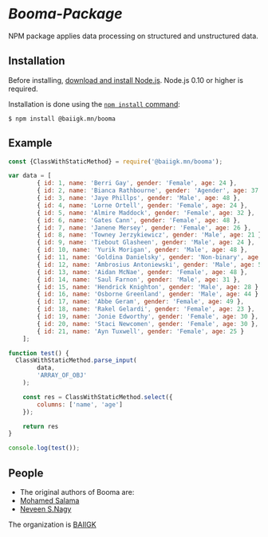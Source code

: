 # ***Booma-Package***

NPM package applies data processing on structured and unstructured data.


## Installation
Before installing, [download and install Node.js](https://nodejs.org/en/download/).
Node.js 0.10 or higher is required.

Installation is done using the
[`npm install` command](https://docs.npmjs.com/getting-started/installing-npm-packages-locally):

```console
$ npm install @baiigk.mn/booma
```

## Example
```js
const {ClassWithStaticMethod} = require('@baiigk.mn/booma');

var data = [
        { id: 1, name: 'Berri Gay', gender: 'Female', age: 24 },
        { id: 2, name: 'Bianca Rathbourne', gender: 'Agender', age: 37 },
        { id: 3, name: 'Jaye Phillps', gender: 'Male', age: 48 },
        { id: 4, name: 'Lorne Ortell', gender: 'Female', age: 24 },
        { id: 5, name: 'Almire Maddock', gender: 'Female', age: 32 },
        { id: 6, name: 'Gates Cann', gender: 'Female', age: 48 },
        { id: 7, name: 'Janene Mersey', gender: 'Female', age: 26 },
        { id: 8, name: 'Towney Jerzykiewicz', gender: 'Male', age: 21 },
        { id: 9, name: 'Tiebout Glasheen', gender: 'Male', age: 24 },
        { id: 10, name: 'Yurik Morigan', gender: 'Male', age: 48 },
        { id: 11, name: 'Goldina Danielsky', gender: 'Non-binary', age: 22 },
        { id: 12, name: 'Ambrosius Antoniewski', gender: 'Male', age: 50 },
        { id: 13, name: 'Aidan McNae', gender: 'Female', age: 48 },
        { id: 14, name: 'Saul Farnon', gender: 'Male', age: 31 },
        { id: 15, name: 'Hendrick Knighton', gender: 'Male', age: 28 },
        { id: 16, name: 'Osborne Greenland', gender: 'Male', age: 44 },
        { id: 17, name: 'Abbe Geram', gender: 'Female', age: 49 },
        { id: 18, name: 'Rakel Gelardi', gender: 'Female', age: 23 },
        { id: 19, name: 'Jonie Edworthy', gender: 'Female', age: 30 },
        { id: 20, name: 'Staci Newcomen', gender: 'Female', age: 30 },
        { id: 21, name: 'Ayn Tuxwell', gender: 'Female', age: 25 }
    ];

function test() {
  ClassWithStaticMethod.parse_input(
        data,
        'ARRAY_OF_OBJ'
    );

    const res = ClassWithStaticMethod.select({
        columns: ['name', 'age']
    });

    return res
}

console.log(test());
```

## People

- The original authors of Booma are:
 - [Mohamed Salama](https://github.com/MhmdSlama)
 - [Neveen S.Nagy](https://github.com/Neveen-Samir-Nagy)


The organization is [BAIIGK](https://github.com/BAIIGK)